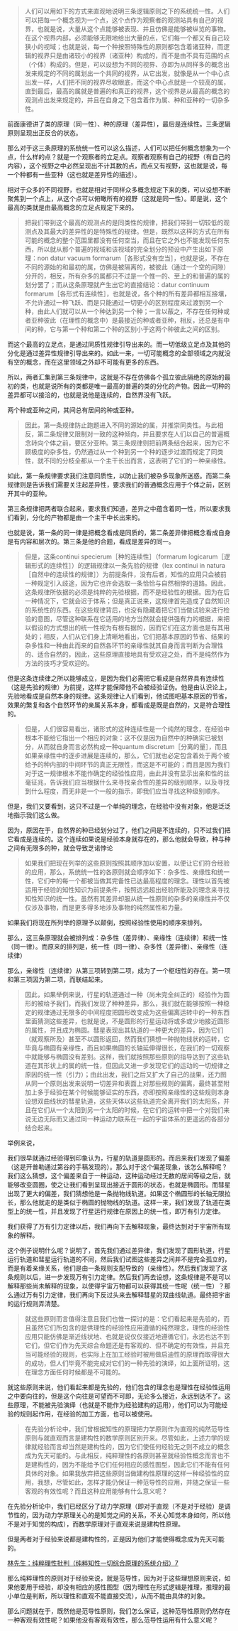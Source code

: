 <blockquote data-pid="g65xhmQS">人们可以用如下的方式来直观地说明三条逻辑原则之下的系统统一性。人们可以把每一个概念视为一个点，这个点作为观察者的观测站具有自己的视界，也就是说，大量从这个点能够被表现、并且仿佛是能够被纵览的事物。在这个视界内部，必须能够无限地给出大量的点，它们每一个都又有自己较狭小的视域；也就是说，每一个种按照特殊性的原则都包含着诸亚种，而逻辑的视界只是由诸较小的视界（诸亚种）构成的，而不是由不具有范围的点（个体）构成的。但是，可以设想为不同的视界、亦即为从同样多的概念出发来规定的不同的属划出一个共同的视界，从它出发，就像是从一个中心点出发一样，人们把不同的视界尽收眼底，而这个中心点就是一个较高的属，直到最后，最高的属就是普遍的和真正的视界，这个视界是从最高的概念的观测点出发来规定的，并且在自身之下包含着作为属、种和亚种的一切杂多性。</blockquote><p data-pid="-ZQCl0zr">前面康德讲了类的原理（同一性）、种的原理（差异性），最后是连续性。三条逻辑原则呈现出正反合的状态。</p><p data-pid="FbWkjlDn">那么对于这三条原理的系统统一性可以这么描述，人们可以把任何概念想象为一个点，什么样的点？就是一个观察者的立足点。观察者观察有自己的视野（有自己的内容），这个视野之中必然呈现出不计其数的点，而点又有视野，这也就是说，每一个种都有一些亚种（这也就是差异性的描述）。</p><p data-pid="fqKezoKV">相对于众多的不同视野，也就是相对于同样众多概念规定下来的类，可以设想不断聚焦到一个点上，从这个点可以俯瞰所有的视野（这就是同一性）。即是说，这个最高的类就是由最高概念的立足点规定下来的。</p><blockquote data-pid="zDwg_Z8p">把我们带到这个最高的观测点的是同类性的规律，把我们带到一切较低的观测点及其最大的差异性的是特殊性的规律。但是，既然以这样的方式在所有可能的概念的整个范围里都没有任何空当，而且在它之外也不能发现任何东西，所以就从那个普遍的视域和该视域的完全划分的预设中产生出如下原理：non datur vacuum formarum［各形式没有空当］，也就是说，不存在不同的源始的和最初的属，仿佛是被隔离的，被彼此（通过一个空的间隙）分开的，相反，所有杂多的属都只不过是一个惟一的、至上的和普遍的属的划分罢了；而从这条原理就产生出它的直接结论：datur continuum formarum［各形式有连续性］，也就是说，各个种的所有差异都相互接壤，不允许通过一种飞跃、而是只能通过一切更小的区别程度来过渡到另一个种，由此人们就可以从一个种达到另一个种；一言以蔽之，不存在任何种或者亚种彼此（在理性的概念中）是最接近的种或者亚种，相反，还总是有中间的种，它与第一个种和第二个种的区别小于这两个种彼此之间的区别。</blockquote><p data-pid="yBwgFzcc">而这个最高的立足点，是通过同质性规律引导出来的。而一切低级立足点及其他的分化是通过差异性规律引导出来的。如此一来，一切可能概念的全部领域之内就没有空的概念，而在这里领域之外却不可能有更多的东西。</p><p data-pid="l4frV79K">所以，两者汇集到第三条规律中，这就是不存在仿佛各个孤立彼此隔绝的原始的最初的类，也就是说所有的类都是唯一最高的普遍的类的分化的产物。因此一切种的差异都可以接洽的，也就是说他是连续的，自然界没有飞跃。</p><p data-pid="wWAnTvI3">两个种或亚种之间，其间总有居间的种或亚种。</p><blockquote data-pid="2f5IyY0P">因此，第一条规律防止跑题进入不同的源始的属，并推崇同类性。与此相反，第二条规律又限制对一致的这种倾向，并且要求在人们以自己的普遍概念转向个体之前，要区分亚种。第三条规律则把前两条结合起来，因为它不顾极度的杂多性，仍然通过从一个种到另一个种的逐步过渡而规定了同类性，就不同的分枝全都从一个主干长出而言，这表明了它们的一种亲缘性。</blockquote><p data-pid="3pwgQ_pp">如此，第一条规律要求我们注意同质性，以防止我们被杂多现象所迷惑。而第二条规律则是告诉我们需要关注起差异性，要求我们的普通概念应用于个体之前，区别开其中的亚种。</p><p data-pid="DgQUcr5k">第三条规律把两者联合起来，要求我们知道，差异之中蕴含着同一性，所以要求我们看到，分化的产物都是由一个主干中长出来的。</p><p data-pid="xdsEPowb">也就是说，第一条的同一律是把概念看成是同质的，第二条差异律把概念看成自身是有内容和层次的。第三条是他的合题，看成是差异的同一。</p><blockquote data-pid="yxU9GOiD">但是，这条continui specierum［种的连续性］（formarum logicarum［逻辑形式的连续性］）的逻辑规律以一条先验的规律（lex continui in natura［自然中的连续性的规律］）为前提条件，没有后者，知性的应用只会被前一种规定引入歧途，因为它也许会选取一条恰恰与自然相悖的道路。因此，这条规律所依据的必须是纯粹的先验根据，而不是经验性的根据。因为在后一种情况下，它就会迟于体系；但是真正说来，这规律首先造成了自然知识的系统性的东西。在这些规律背后，也没有隐藏着把它们当做试验来进行检验的意图，尽管这种联系在它适用的地方当然就会提供强有力的根据，来把以假设的方式想出的统一性视为有根有据的，因而它们在这方面也是有其用处的；相反，人们从它们身上清晰地看出，它们把基本原因的节省、结果的杂多性和一种由此而来的自然各环节的亲缘性就其自身而言判断为合理性的、适合自然的，因此，这些原理直接地具有受欢迎之处，而不是纯然作为方法的技巧才受欢迎的。</blockquote><p data-pid="jMHSHMDk">但是这条连续律之所以能够成立，是因为我们必需把它看成是自然界具有连续性（这是先验的规律）为前提，这样才能保障他不会被经验证伪。他是由认识论上，先验地看成是自然本身的规律。这条规律让人们看到，他试图吧基本原因的节省，效果的繁复和各个自然环节的亲属关系本身，都看成是既是自然的，又是符合理性的。</p><blockquote data-pid="Zm2Xwn9r">但是，人们很容易看出，诸形式的这种连续性是一个纯然的理念，在经验中根本不能给它指出一个相应的对象：这不仅是因为自然中的种确实已被划分，从而就自身而言必然构成一种quantum discretum［分离的量］，而且如果亲缘性中的逐步进展是连续的，那么，它们就也必定包含着处于两个被给予的种内部的中间环节的真正无限性，而这是不可能的；而且是因为我们对于这一规律根本不能作确定的经验性应用，由此并没有显示出亲和性的丝毫征兆，告诉我们应当根据什么来寻找亲合性的差异的级别顺序，以及寻找到什么程度，而无非是一个一般的指示，即我们应当寻找这种级别顺序。</blockquote><p data-pid="l0v_3fjB">但是，我们又要看到，这只不过是一个单纯的理念，在经验中没有对象，他是泛泛地指示我们这么做。</p><p data-pid="4KHk5b_P">因为，原因在于，自然界的种已经划分过了，他们之间是不连续的，只不过我们把它看成是连续的。这个连续如果说是经验本身就存在的，那么他就会导致，种与种之间有无限多的种，就会导致芝诺悖论</p><blockquote data-pid="PqSVgUYV">如果我们把现在列举的这些原则按照其顺序加以安置，以便让它们符合经验的应用，那么，系统统一性的各原则就会顺序如下：杂多性、亲缘性和统一性，它们中的每一个都被当做其完备性已达最高程度的理念。理性以首先被运用于经验的知性知识为前提条件，按照远远超出经验所能及的理念来寻找知性知识的统一性。虽然有其差异却服从统一性原则的杂多的亲缘性并不仅仅涉及事物，而是更多得多地涉及事物的纯然属性和力量。</blockquote><p data-pid="3F_ap7iV">如果我们将现在所列举的原理予以颠倒，按照经验性使用的顺序来排列。</p><p data-pid="6ipLkPGZ">那么，这三条原理就会被排列成：杂多性（差异律）、亲缘性（连续律）和统一性（同一律）。而原来的排列是，统一性（同一律）、杂多性（差异律）、亲缘性（连续律）</p><p data-pid="z8rSybNI">那么，亲缘性（连续律）从第三项转到第二项，成为了一个枢纽性的存在。第一项和第三项因为第二项，而联结起来。</p><blockquote data-pid="yezhuehQ">因此，如果举例来说，行星的轨道通过一种（尚未完全纠正的）经验作为圆形的被给予我们，而我们发现了种种差异，那么，我们就在能够按照一种稳定的规律通过无限多的中间程度把圆形改变成为这些偏离运转中的一种东西里面猜测这些差异，也就是说，不是圆形的行星运动将或多或少地接近圆形的属性，并且成为椭圆。彗星表现出其轨道的一种更大的差异，因为它们（就观察所及）甚至不以圆形返回，然而我们猜想一种抛物线状的运转，它毕竟与椭圆有亲缘性，而且如果椭圆的长轴延伸得很长，在我们的一切观察中就能够与椭圆没有差别。这样，我们就按照那些原则的指导达到了这些轨道在其形状上的属的统一性，但因此又进一步发现它们的运动的一切规律之原因的统一性（引力）；由此出发，我们之后又扩大了自己的战果，还力图从同一个原则出发来说明一切差异和表面上对那些规则的偏离，最终甚至附加上多于经验在某个时候能够证实的东西，亦即按照亲缘性的这些规则本身设想双曲线状的彗星轨道，这些天体以这些轨道完全离开我们的太阳系，并且在它们从一个太阳到另一个太阳的时候，在它们的运转中把一个对我们来说无边无际而又通过同一种运动力联系在一起的宇宙体系的更遥远的各部分结合起来。</blockquote><p data-pid="hm-V7F5k">举例来说，</p><p data-pid="DdWgDxM1">我们很早就通过经验得到印象认为，行星的轨道是圆形的。而后来我们发现了偏差（这是开普勒通过第谷的手稿发现的）。那么对于这个偏差现象，该怎么解释呢？我们这么猜想，这个偏差来自于一种运动，这种运动经过无数的居间等级之后，就能够改变圆圈，使之让我们看到呈现出接近于圆形的状态，也就是椭圆形。而彗星出现了更大的偏差，我们猜想他是一条抛物线轨道。如果这个椭圆形的长轴无限拉长，那么他就走的是类似于椭圆的抛物线的轨道。这样一来，我们发现了轨道在类型上的统一性，并且发现了行星运行规律在原因上的统一性，即万有引力定律。</p><p data-pid="EwWmwj3W">我们获得了万有引力定律以后，我们再向下去解释现象，最终达到对于宇宙所有现象的解释。</p><p data-pid="uaS_QAtW">这个例子说明什么呢？说明了，首先我们通过差异律，我们发现了圆形轨道，行星运行轨道和彗星运行轨道的不同，然后我们试图这些差异之间并不是完全孤立的，而是有着亲缘关系，他们是由一条规则支配导致的（亲缘性）。然后我们发现了这条规则以后，进一步发现万有引力定律。然后我们再去设想，这条规律是不是可以解释那些尚未解释的现象，以使得宇宙万物都可以获得其统一性呢（统一性）？那么通过万有引力定律，我们再向下反过头来去解释彗星的双曲线轨道。最终把宇宙的运行规则弄清楚。</p><blockquote data-pid="AvY0vaCa">就这些原则而言值得注意且我们也惟一探讨的是：它们看起来是先验的，而且虽然它们所包含的是供理性的经验性应用遵循的纯然理念，理性的经验性应用只能仿佛是渐近线状地、也就是说仅仅接近地遵循它们，永远也达不到它们，但它们作为先天综合命题还是有客观的、但不确定的有效性，并且充当可能经验的规则，也实际上在加工经验时被用做启迪性的原理而取得很大的成功，但人们毕竟不能完成对它们的一种先验的演绎，如上面所证明，这在理念方面任何时候都是不可能的。</blockquote><p data-pid="nVTkjVaE">就这些原则来说，他们看起来都是先验的，他们包含的理念也是理性在经验性运用之中要向往的，但是这个向往是可望而不可即，无论多么接近，永远到达不了。这些原理，不能被先验演绎（也就是不能作为经验建构的运用），他们可以为可能经验的规则起作用，在经验的加工方面，也可以被使用。</p><blockquote data-pid="EBOyh_UN">在先验分析论中，我们曾根据知性的原理把力学原则作为直观的纯然范导性原则与就直观而言是建构性的数学原则区别开来。尽管如此，上述力学的规律就经验而言却当然是建构性的，因为它们使任何经验无之则不成立的概念成为先天可能的。与此相反，纯粹理性的各原则甚至就经验性概念而言也不是建构性的，因为不能给予它们任何相应的感性图型，因此它们不能有任何具体的对象。如果我放弃把这些原则当做建构性原理的这样一种经验性的应用，我想，尽管如此，怎样才能仍保证一种范导性的应用，并随之保证一些客观的有效性呢？而且这种应用能够有什么意义呢？</blockquote><p data-pid="u62USv-L">在先验分析论中，我们已经区分了动力学原理（即对于直观（不是对于经验）是调节性的，因为动力学原理关心的是知觉之间的关系，不关心知觉本身如何，所以他不是对于知觉的构成），而数学原理对于直观来说是建构性原理。</p><p data-pid="8kPOLSRo">但是两者对于经验来说都是建构性的，正是因为他们才能使得概念成为先天可能的。</p><a href="https://zhuanlan.zhihu.com/p/107462672" data-draft-node="block" data-draft-type="link-card" data-image="https://pic1.zhimg.com/v2-10e5097178cc0f8ef8478ed4f9995f35_qhd.jpg?source=d16d100b" data-image-width="640" data-image-height="427" class="internal">林先生：纯粹理性批判（纯粹知性一切综合原理的系统介绍）7</a><p data-pid="VQ0xEm9j">那么纯粹理性的原则对于经验来说，就是范导性，因为对于这些理想原则来说，如果他要用于经验，却没有相应的感性图型（因为理性在形式逻辑是推理，推理的最小单位是判断，所以理性和直观不能直接交流），从而不能由具体的对象。</p><p data-pid="4_XsOktw">那么问题就在于，既然他是范导性原则，我们怎么保证，这种范导性原则仍然存在一种客观有效性呢？如果他没有客观有效性，那么范导性运用有什么意义呢？</p><p></p>